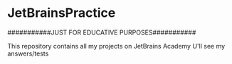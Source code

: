 # JetBrainsPractice
###########JUST FOR EDUCATIVE PURPOSES###########


This repository contains all my projects on JetBrains Academy
U'll see my answers/tests
